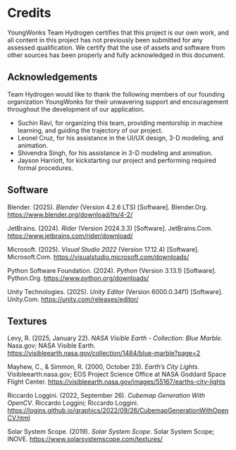 # Credits
YoungWonks Team Hydrogen certifies that this project is our own work, and all content in this project has not previously been submitted for any assessed qualification. We certify that the use of assets and software from other sources has been properly and fully acknowledged in this document.

## Acknowledgements
Team Hydrogen would like to thank the following members of our founding organization YoungWonks for their unwavering support and encouragement throughout the development of our application.
- Suchin Ravi, for organizing this team, providing mentorship in machine learning, and guiding the trajectory of our project.
- Leonel Cruz, for his assistance in the UI/UX design, 3-D modeling, and animation.
- Shivendra Singh, for his assistance in 3-D modeling and animation.
- Jayson Harriott, for kickstarting our project and performing required formal procedures.

## Software
Blender. (2025). _Blender_ (Version 4.2.6 LTS) [Software]. Blender.Org. https://www.blender.org/download/lts/4-2/

JetBrains. (2024). _Rider_ (Version 2024.3.3) [Software]. JetBrains.Com. https://www.jetbrains.com/rider/download/

Microsoft. (2025). _Visual Studio 2022_ (Version 17.12.4) [Software]. Microsoft.Com. https://visualstudio.microsoft.com/downloads/

Python Software Foundation. (2024). _Python_ (Version 3.13.1) [Software]. Python.Org. https://www.python.org/downloads/

Unity Technologies. (2025). _Unity Editor_ (Version 6000.0.34f1) [Software]. Unity.Com. https://unity.com/releases/editor/

## Textures
Levy, R. (2025, January 22). _NASA Visible Earth - Collection: Blue Marble_. Nasa.gov; NASA Visible Earth. https://visibleearth.nasa.gov/collection/1484/blue-marble?page=2

Mayhew, C., & Simmon, R. (2000, October 23). _Earth’s City Lights_. Visibleearth.nasa.gov; EOS Project Science Office at NASA Goddard Space Flight Center. https://visibleearth.nasa.gov/images/55167/earths-city-lights

Riccardo Loggini. (2022, September 26). _Cubemap Generation With OpenCV_. Riccardo Loggini; Riccardo Loggini. https://logins.github.io/graphics/2022/09/26/CubemapGenerationWithOpenCV.html

Solar System Scope. (2019). _Solar System Scope_. Solar System Scope; INOVE. https://www.solarsystemscope.com/textures/
